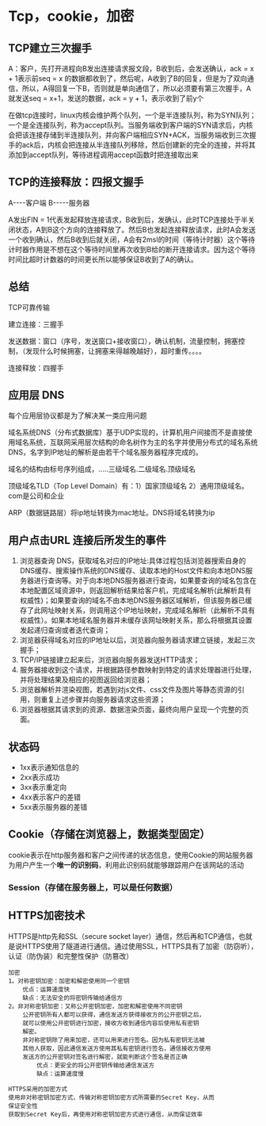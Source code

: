 # Tcp，cookie，加密

## TCP建立三次握手

A：客户，先打开进程向B发出连接请求报文段，B收到后，会发送确认，ack = x + 1表示前seq = x 的数据都收到了，然后呢，A收到了B的回复，但是为了双向通信，所以，A得回复一下B，否则就是单向通信了，所以必须要有第三次握手，A就发送seq = x+1，发送的数据，ack = y + 1，表示收到了前y个

在做tcp连接时，linux内核会维护两个队列，一个是半连接队列，称为SYN队列；一个是全连接队列，称为accept队列。当服务端收到客户端的SYN请求后，内核会把该连接存储到半连接队列，并向客户端相应SYN+ACK，当服务端收到三次握手的ack后，内核会把连接从半连接队列移除，然后创建新的完全的连接，并将其添加到accept队列，等待进程调用accept函数时把连接取出来

## TCP的连接释放：四报文握手

A----客户端    B-----服务器

A发出FIN = 1代表发起释放连接请求，B收到后，发确认，此时TCP连接处于半关闭状态，A到B这个方向的连接释放了。然后B也发起连接释放请求，此时A会发送一个收到确认，然后B收到后就关闭，A会有2msl的时间（等待计时器）这个等待计时器作用是不想在这个等待时间里再次收到B给的断开连接请求。因为这个等待时间比超时计数器的时间更长所以能够保证B收到了A的确认。



## 总结

TCP可靠传输

建立连接：三握手

发送数据：窗口（序号，发送窗口+接收窗口），确认机制，流量控制，拥塞控制，（发现什么时候拥塞，让拥塞来得越晚越好），超时重传。。。。

连接释放：四握手



## 应用层 DNS

每个应用层协议都是为了解决某一类应用问题

域名系统DNS（分布式数据库）基于UDP实现的，计算机用户间接而不是直接使用域名系统，互联网采用层次结构的命名树作为主的名字并使用分布式的域名系统DNS，名字到IP地址的解析是由若干个域名服务器程序完成的。

域名的结构由标号序列组成，.....三级域名.二级域名.顶级域名

顶级域名TLD（Top Level Domain）有：1）国家顶级域名 2）通用顶级域名。com是公司和企业



ARP（数据链路层）将ip地址转换为mac地址。DNS将域名转换为ip



## 用户点击URL 连接后所发生的事件

1. 浏览器查询 DNS，获取域名对应的IP地址:具体过程包括浏览器搜索自身的DNS缓存、搜索操作系统的DNS缓存、读取本地的Host文件和向本地DNS服务器进行查询等。对于向本地DNS服务器进行查询，如果要查询的域名包含在本地配置区域资源中，则返回解析结果给客户机，完成域名解析\(此解析具有权威性\)；如果要查询的域名不由本地DNS服务器区域解析，但该服务器已缓存了此网址映射关系，则调用这个IP地址映射，完成域名解析（此解析不具有权威性）。如果本地域名服务器并未缓存该网址映射关系，那么将根据其设置发起递归查询或者迭代查询；
2. 浏览器获得域名对应的IP地址以后，浏览器向服务器请求建立链接，发起三次握手；
3. TCP/IP链接建立起来后，浏览器向服务器发送HTTP请求；
4. 服务器接收到这个请求，并根据路径参数映射到特定的请求处理器进行处理，并将处理结果及相应的视图返回给浏览器；
5. 浏览器解析并渲染视图，若遇到对js文件、css文件及图片等静态资源的引用，则重复上述步骤并向服务器请求这些资源；
6. 浏览器根据其请求到的资源、数据渲染页面，最终向用户呈现一个完整的页面。

  




## 状态码

* 1xx表示通知信息的
* 2xx表示成功
* 3xx表示重定向
* 4xx表示客户的差错
* 5xx表示服务器的差错

## Cookie（存储在浏览器上，数据类型固定）

cookie表示在http服务器和客户之间传递的状态信息，使用Cookie的网站服务器为用户产生一个**唯一的识别码**，利用此识别码就能够跟踪用户在该网站的活动

### Session（存储在服务器上，可以是任何数据）

## HTTPS加密技术

HTTPS是http先和SSL（secure socket layer）通信，然后再和TCP通信，也就是说HTTPS使用了隧道进行通信。通过使用SSL，HTTPS具有了加密（防窃听），认证（防伪装）和完整性保护（防篡改）

```text
加密
1。对称密钥加密：加密和解密使用同一个密钥
    优点：运算速度快
    缺点：无法安全的将密钥传输给通信方
2。非对称密钥加密：又称公开密钥加密，加密和解密使用不同密钥
    公开密钥所有人都可以获得，通信发送方获得接收方的公开密钥之后，
    就可以使用公开密钥进行加密，接收方收到通信内容后使用私有密钥
    解密。
    非对称密钥除了用来加密，还可以用来进行签名。因为私有密钥无法被
    其他人获取，因此通信发送方使用其私有密钥进行签名，通信接收方使用
    发送方的公开密钥对签名进行解密，就能判断这个签名是否正确
        优点：更安全的将公开密钥传输给通信发送方
        缺点：运算速度慢

HTTPS采用的加密方式
使用非对称密钥加密方式，传输对称密钥加密方式所需要的Secret Key，从而
保证安全性
获取到Secret Key后，再使用对称密钥加密方式进行通信，从而保证效率
```

